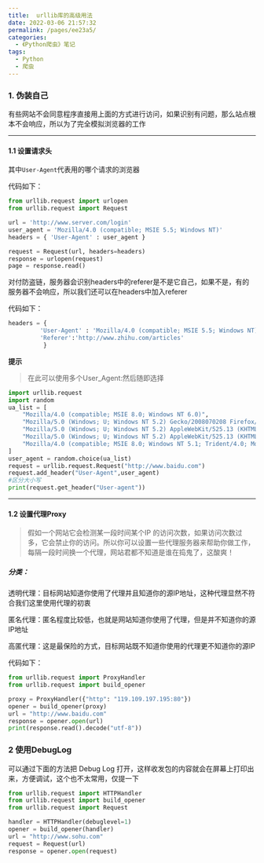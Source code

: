 ```yaml
---
title:  urllib库的高级用法
date: 2022-03-06 21:57:32
permalink: /pages/ee23a5/
categories:
  - 《Python爬虫》笔记
tags:
  - Python
  - 爬虫
---
```


### 1. 伪装自己
有些网站不会同意程序直接用上面的方式进行访问，如果识别有问题，那么站点根本不会响应，所以为了完全模拟浏览器的工作

---
#### 1.1 设置请求头
其中`User-Agent`代表用的哪个请求的浏览器

代码如下：

```python
from urllib.request import urlopen
from urllib.request import Request

url = 'http://www.server.com/login'
user_agent = 'Mozilla/4.0 (compatible; MSIE 5.5; Windows NT)' 
headers = { 'User-Agent' : user_agent }  

request = Request(url, headers=headers)  
response = urlopen(request)  
page = response.read() 

```

对付防盗链，服务器会识别headers中的referer是不是它自己，如果不是，有的服务器不会响应，所以我们还可以在headers中加入referer

代码如下：
```python
headers = { 
         'User-Agent' : 'Mozilla/4.0 (compatible; MSIE 5.5; Windows NT)',
         'Referer':'http://www.zhihu.com/articles' 
          } 
```
**提示**
>在此可以使用多个User_Agent:然后随即选择
```python
import urllib.request
import random
ua_list = [
    "Mozilla/4.0 (compatible; MSIE 8.0; Windows NT 6.0)",
    "Mozilla/5.0 (Windows; U; Windows NT 5.2) Gecko/2008070208 Firefox/3.0.1",
    "Mozilla/5.0 (Windows; U; Windows NT 5.2) AppleWebKit/525.13 (KHTML, like Gecko) Version/3.1",
    "Mozilla/5.0 (Windows; U; Windows NT 5.2) AppleWebKit/525.13 (KHTML, like Gecko) Chrome/0.2.149.27",
    "Mozilla/4.0 (compatible; MSIE 8.0; Windows NT 5.1; Trident/4.0; Mozilla/4.0 (compatible; MSIE 6.0; Windows NT 5.1; SV1) ;  QIHU 360EE)"
]
user_agent = random.choice(ua_list)
request = urllib.request.Request("http://www.baidu.com")
request.add_header("User-Agent",user_agent)
#区分大小写
print(request.get_header("User-agent"))
```
---

#### 1.2 设置代理Proxy

> 假如一个网站它会检测某一段时间某个IP 的访问次数，如果访问次数过多，它会禁止你的访问。所以你可以设置一些代理服务器来帮助你做工作，每隔一段时间换一个代理，网站君都不知道是谁在捣鬼了，这酸爽！

##### 分类：
透明代理：目标网站知道你使用了代理并且知道你的源IP地址，这种代理显然不符合我们这里使用代理的初衷

匿名代理：匿名程度比较低，也就是网站知道你使用了代理，但是并不知道你的源IP地址

高匿代理：这是最保险的方式，目标网站既不知道你使用的代理更不知道你的源IP 

代码如下：
```python
from urllib.request import ProxyHandler
from urllib.request import build_opener

proxy = ProxyHandler({"http": "119.109.197.195:80"})
opener = build_opener(proxy)
url = "http://www.baidu.com"
response = opener.open(url)
print(response.read().decode("utf-8"))

```


### 2 使用DebugLog
可以通过下面的方法把 Debug Log 打开，这样收发包的内容就会在屏幕上打印出来，方便调试，这个也不太常用，仅提一下

```python
from urllib.request import HTTPHandler
from urllib.request import build_opener
from urllib.request import Request

handler = HTTPHandler(debuglevel=1)
opener = build_opener(handler)
url = "http://www.sohu.com"
request = Request(url)
response = opener.open(request)
```
